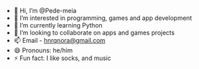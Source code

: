 - 👋 Hi, I’m @Pede-meia
- 👀 I’m interested in programming, games and app development
- 🌱 I’m currently learning Python
- 💞️ I’m looking to collaborate on apps and games projects
- 📫 Email - hnrqnora@gmail.com
- 😄 Pronouns: he/him
- ⚡ Fun fact: I like socks, and music

<!---
Pede-meia/Pede-meia is a ✨ special ✨ repository because its `README.md` (this file) appears on your GitHub profile.
You can click the Preview link to take a look at your changes.
--->
